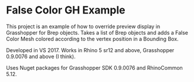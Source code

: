 ﻿# False Color GH Example

This project is an example of how to override preview display in Grasshopper for Brep objects. 
Takes a list of Brep objects and adds a False Color Mesh colored according to the vertex position in a Bounding Box.

Developed in VS 2017.
Works in Rhino 5 sr12 and above, Grasshopper 0.9.0076 and above (I think).

Uses Nuget packages for Grasshopper SDK 0.9.0076 and RhinoCommon 5.12.